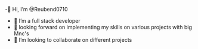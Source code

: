-👋 Hi, I’m @Reubend0710
- 👀 I’m a full stack developer
- 🌱 looking forward on implementing my skills on various projects with big Mnc's
- 💞️ I’m looking to collaborate on different projects


<!---
Reubend0710/Reubend0710 is a ✨ special ✨ repository because its `README.md` (this file) appears on your GitHub profile.
You can click the Preview link to take a look at your changes.
--->
